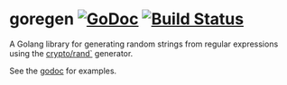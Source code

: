 # goregen [![GoDoc](https://godoc.org/github.com/gdavison/crypto-goregen?status.svg)](https://godoc.org/github.com/zach-klippenstein/goregen) [![Build Status](https://travis-ci.org/zach-klippenstein/goregen.svg?branch=master)](https://travis-ci.org/zach-klippenstein/goregen)

A Golang library for generating random strings from regular expressions using the [crypto/rand`](https://golang.org/pkg/crypto/rand/) generator.

See the [godoc](https://godoc.org/github.com/gdavison/crypto-goregen) for examples.
